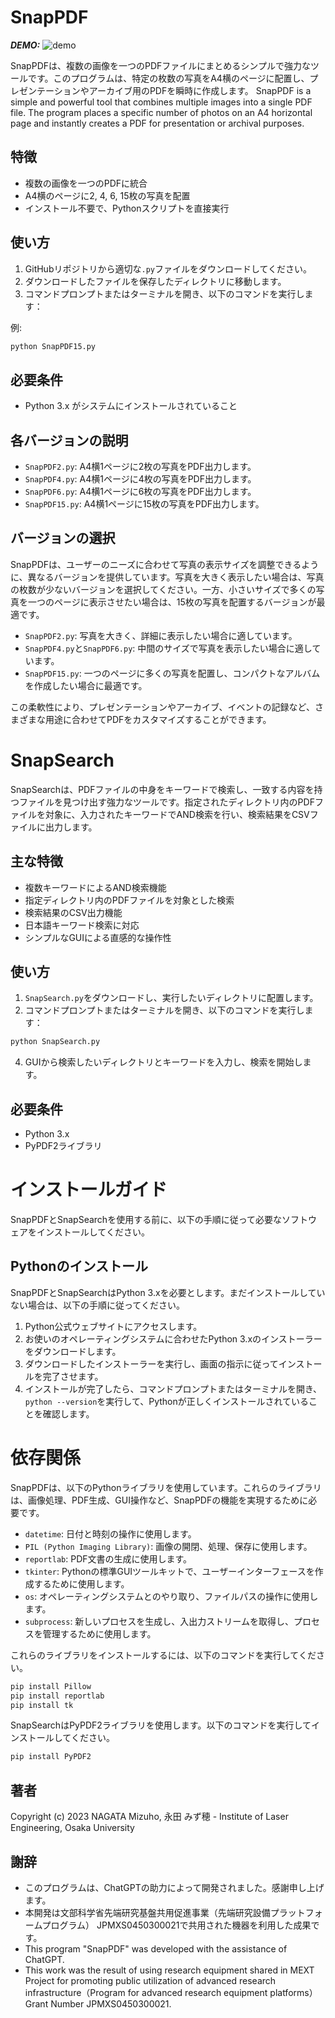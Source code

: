 # SnapPDF
***DEMO:***
![demo](https://private-user-images.githubusercontent.com/139824384/338382248-dfad27ff-ebde-4a63-b8ac-7b1ef79e2423.gif?jwt=eyJhbGciOiJIUzI1NiIsInR5cCI6IkpXVCJ9.eyJpc3MiOiJnaXRodWIuY29tIiwiYXVkIjoicmF3LmdpdGh1YnVzZXJjb250ZW50LmNvbSIsImtleSI6ImtleTUiLCJleHAiOjE3MTgwNjMwMzMsIm5iZiI6MTcxODA2MjczMywicGF0aCI6Ii8xMzk4MjQzODQvMzM4MzgyMjQ4LWRmYWQyN2ZmLWViZGUtNGE2My1iOGFjLTdiMWVmNzllMjQyMy5naWY_WC1BbXotQWxnb3JpdGhtPUFXUzQtSE1BQy1TSEEyNTYmWC1BbXotQ3JlZGVudGlhbD1BS0lBVkNPRFlMU0E1M1BRSzRaQSUyRjIwMjQwNjEwJTJGdXMtZWFzdC0xJTJGczMlMkZhd3M0X3JlcXVlc3QmWC1BbXotRGF0ZT0yMDI0MDYxMFQyMzM4NTNaJlgtQW16LUV4cGlyZXM9MzAwJlgtQW16LVNpZ25hdHVyZT02ZWY3MjJiZGQxN2JhMTgzMWJlOGUwMTk0YjM3MzdhNTgxZDFkZjZhZDllODQxNTVhOGYwODYxY2RiNjllNDEzJlgtQW16LVNpZ25lZEhlYWRlcnM9aG9zdCZhY3Rvcl9pZD0wJmtleV9pZD0wJnJlcG9faWQ9MCJ9.FpA4McH2ash2PxgtwQgKMscbnf_yAylQ4EoFCE36ifs)

SnapPDFは、複数の画像を一つのPDFファイルにまとめるシンプルで強力なツールです。このプログラムは、特定の枚数の写真をA4横のページに配置し、プレゼンテーションやアーカイブ用のPDFを瞬時に作成します。
SnapPDF is a simple and powerful tool that combines multiple images into a single PDF file. The program places a specific number of photos on an A4 horizontal page and instantly creates a PDF for presentation or archival purposes.

## 特徴
- 複数の画像を一つのPDFに統合
- A4横のページに2, 4, 6, 15枚の写真を配置
- インストール不要で、Pythonスクリプトを直接実行

## 使い方
1. GitHubリポジトリから適切な`.py`ファイルをダウンロードしてください。
2. ダウンロードしたファイルを保存したディレクトリに移動します。
3. コマンドプロンプトまたはターミナルを開き、以下のコマンドを実行します：

例: 
```bash
python SnapPDF15.py
```

## 必要条件
- Python 3.x がシステムにインストールされていること

## 各バージョンの説明
- `SnapPDF2.py`: A4横1ページに2枚の写真をPDF出力します。
- `SnapPDF4.py`: A4横1ページに4枚の写真をPDF出力します。
- `SnapPDF6.py`: A4横1ページに6枚の写真をPDF出力します。
- `SnapPDF15.py`: A4横1ページに15枚の写真をPDF出力します。

## バージョンの選択
SnapPDFは、ユーザーのニーズに合わせて写真の表示サイズを調整できるように、異なるバージョンを提供しています。写真を大きく表示したい場合は、写真の枚数が少ないバージョンを選択してください。一方、小さいサイズで多くの写真を一つのページに表示させたい場合は、15枚の写真を配置するバージョンが最適です。

- `SnapPDF2.py`: 写真を大きく、詳細に表示したい場合に適しています。
- `SnapPDF4.py`と`SnapPDF6.py`: 中間のサイズで写真を表示したい場合に適しています。
- `SnapPDF15.py`: 一つのページに多くの写真を配置し、コンパクトなアルバムを作成したい場合に最適です。

この柔軟性により、プレゼンテーションやアーカイブ、イベントの記録など、さまざまな用途に合わせてPDFをカスタマイズすることができます。

# SnapSearch

SnapSearchは、PDFファイルの中身をキーワードで検索し、一致する内容を持つファイルを見つけ出す強力なツールです。指定されたディレクトリ内のPDFファイルを対象に、入力されたキーワードでAND検索を行い、検索結果をCSVファイルに出力します。

## 主な特徴
- 複数キーワードによるAND検索機能
- 指定ディレクトリ内のPDFファイルを対象とした検索
- 検索結果のCSV出力機能
- 日本語キーワード検索に対応
- シンプルなGUIによる直感的な操作性

## 使い方
1. `SnapSearch.py`をダウンロードし、実行したいディレクトリに配置します。
2. コマンドプロンプトまたはターミナルを開き、以下のコマンドを実行します：
```bash
python SnapSearch.py
```
4. GUIから検索したいディレクトリとキーワードを入力し、検索を開始します。

## 必要条件
- Python 3.x
- PyPDF2ライブラリ

# インストールガイド

SnapPDFとSnapSearchを使用する前に、以下の手順に従って必要なソフトウェアをインストールしてください。

## Pythonのインストール
SnapPDFとSnapSearchはPython 3.xを必要とします。まだインストールしていない場合は、以下の手順に従ってください。

1. Python公式ウェブサイトにアクセスします。
2. お使いのオペレーティングシステムに合わせたPython 3.xのインストーラーをダウンロードします。
3. ダウンロードしたインストーラーを実行し、画面の指示に従ってインストールを完了させます。
4. インストールが完了したら、コマンドプロンプトまたはターミナルを開き、`python --version`を実行して、Pythonが正しくインストールされていることを確認します。

# 依存関係

SnapPDFは、以下のPythonライブラリを使用しています。これらのライブラリは、画像処理、PDF生成、GUI操作など、SnapPDFの機能を実現するために必要です。

- `datetime`: 日付と時刻の操作に使用します。
- `PIL (Python Imaging Library)`: 画像の開閉、処理、保存に使用します。
- `reportlab`: PDF文書の生成に使用します。
- `tkinter`: Pythonの標準GUIツールキットで、ユーザーインターフェースを作成するために使用します。
- `os`: オペレーティングシステムとのやり取り、ファイルパスの操作に使用します。
- `subprocess`: 新しいプロセスを生成し、入出力ストリームを取得し、プロセスを管理するために使用します。

これらのライブラリをインストールするには、以下のコマンドを実行してください。

```bash
pip install Pillow
pip install reportlab
pip install tk
```

SnapSearchはPyPDF2ライブラリを使用します。以下のコマンドを実行してインストールしてください。

```bash
pip install PyPDF2
```
## 著者
Copyright (c) 2023 NAGATA Mizuho, 永田 みず穂 - Institute of Laser Engineering, Osaka University

## 謝辞
- このプログラムは、ChatGPTの助力によって開発されました。感謝申し上げます。
- 本開発は文部科学省先端研究基盤共用促進事業（先端研究設備プラットフォームプログラム） JPMXS0450300021で共用された機器を利用した成果です。
- This program "SnapPDF" was developed with the assistance of ChatGPT.
- This work was the result of using research equipment shared in MEXT Project for promoting public utilization of advanced research infrastructure（Program for advanced research equipment platforms）Grant Number JPMXS0450300021.
